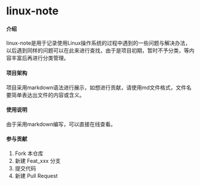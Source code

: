 # linux-note

#### 介绍
linux-note是用于记录使用Linux操作系统的过程中遇到的一些问题与解决办法，以后遇到同样的问题可以在此来进行查找，由于是项目初期，暂时不予分类，等内容丰富后再进行分类管理。

#### 项目架构
项目采用markdown语法进行展示，如想进行贡献，请使用md文件格式，文件名要简单表达出文件的内容或含义。

#### 使用说明
由于采用markdown编写，可以直接在线查看。

#### 参与贡献

1.  Fork 本仓库
2.  新建 Feat_xxx 分支
3.  提交代码
4.  新建 Pull Request

